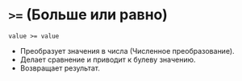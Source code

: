 # `>=` (Больше или равно)

`value >= value`

- Преобразует значения в числа (Численное преобразование).
- Делает сравнение и приводит к булеву значению.
- Возвращает результат.
